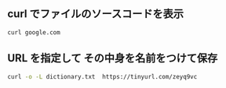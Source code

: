 ## curl でファイルのソースコードを表示
`curl google.com`










## URL を指定して その中身を名前をつけて保存
```sh
curl -o -L dictionary.txt  https://tinyurl.com/zeyq9vc
```
